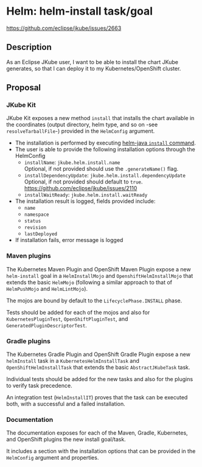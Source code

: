 # Helm: helm-install task/goal

https://github.com/eclipse/jkube/issues/2663

## Description

As an Eclipse JKube user, I want to be able to install the chart JKube generates, so that I can deploy it to my Kubernetes/OpenShift cluster.

## Proposal

### JKube Kit

JKube Kit exposes a new method `install` that installs the chart available in the coordinates (output directory, helm type, and so on -see `resolveTarballFile`-) provided in the `HelmConfig` argument.

- The installation is performed by executing [helm-java `install` command](https://github.com/manusa/helm-java#install).
- The user is able to provide the following installation options through the HelmConfig
  - `installName`: `jkube.helm.install.name`<br/>
    Optional, if not provided should use the `.generateName()` flag.
  - `installDependencyUpdate`: `jkube.helm.install.dependencyUpdate`<br/>
    Optional, if not provided should default to `true`.<br/>
    https://github.com/eclipse/jkube/issues/2110
  - `installWaitReady`: `jkube.helm.install.waitReady`
- The installation result is logged, fields provided include:
  - `name`
  - `namespace`
  - `status`
  - `revision`
  - `lastDeployed`
- If installation fails, error message is logged

### Maven plugins 

The Kubernetes Maven Plugin and OpenShift Maven Plugin expose a new `helm-install` goal in a `HelmInstallMojo` and `OpenshiftHelmInstallMojo` that extends the basic `HelmMojo` (following a similar approach to that of `HelmPushMojo` and `HelmLintMojo`).

The mojos are bound by default to the `LifecyclePhase.INSTALL` phase.

Tests should be added for each of the mojos and also for `KubernetesPluginTest`, `OpenShiftPluginTest`, and `GeneratedPluginDescriptorTest`.

### Gradle plugins

The Kubernetes Gradle Plugin and OpenShift Gradle Plugin expose a new `helmInstall` task in a `KubernetesHelmInstallTask` and `OpenShiftHelmInstallTask` that extends the basic `AbstractJKubeTask` task.

Individual tests should be added for the new tasks and also for the plugins to verify task precedence.

An integration test (`HelmInstallIT`) proves that the task can be executed both, with a successful and a failed installation.

### Documentation

The documentation exposes for each of the Maven, Gradle, Kubernetes, and OpenShift plugins the new install goal/task.

It includes a section with the installation options that can be provided in the `HelmConfig` argument and properties.
